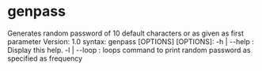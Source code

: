 # genpass


Generates random password of 10 default characters or as given as first parameter
Version: 1.0
syntax: genpass  [OPTIONS] <password length>
[OPTIONS]:
-h | --help : Display this help.
-l | --loop <frequency>: loops command to print random password as specified as frequency
